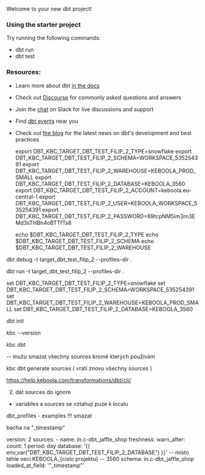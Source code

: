 Welcome to your new dbt project!

### Using the starter project

Try running the following commands:
- dbt run
- dbt test


### Resources:
- Learn more about dbt [in the docs](https://docs.getdbt.com/docs/introduction)
- Check out [Discourse](https://discourse.getdbt.com/) for commonly asked questions and answers
- Join the [chat](https://community.getdbt.com/) on Slack for live discussions and support
- Find [dbt events](https://events.getdbt.com) near you
- Check out [the blog](https://blog.getdbt.com/) for the latest news on dbt's development and best practices


  export DBT_KBC_TARGET_DBT_TEST_FILIP_2_TYPE=snowflake
  export DBT_KBC_TARGET_DBT_TEST_FILIP_2_SCHEMA=WORKSPACE_535254391
  export DBT_KBC_TARGET_DBT_TEST_FILIP_2_WAREHOUSE=KEBOOLA_PROD_SMALL
  export DBT_KBC_TARGET_DBT_TEST_FILIP_2_DATABASE=KEBOOLA_3560
  export DBT_KBC_TARGET_DBT_TEST_FILIP_2_ACCOUNT=keboola.eu-central-1
  export DBT_KBC_TARGET_DBT_TEST_FILIP_2_USER=KEBOOLA_WORKSPACE_535254391
  export DBT_KBC_TARGET_DBT_TEST_FILIP_2_PASSWORD=89tcpNM5im3rn3EMd3sTHBn4oBTTfTs8

  echo $DBT_KBC_TARGET_DBT_TEST_FILIP_2_TYPE
  echo $DBT_KBC_TARGET_DBT_TEST_FILIP_2_SCHEMA
  echo $DBT_KBC_TARGET_DBT_TEST_FILIP_2_WAREHOUSE


dbt debug -t target_dbt_test_filip_2 --profiles-dir .

dbt run -t target_dbt_test_filip_2 --profiles-dir .

  set DBT_KBC_TARGET_DBT_TEST_FILIP_2_TYPE=snowflake
  set DBT_KBC_TARGET_DBT_TEST_FILIP_2_SCHEMA=WORKSPACE_535254391
  set DBT_KBC_TARGET_DBT_TEST_FILIP_2_WAREHOUSE=KEBOOLA_PROD_SMALL
  set DBT_KBC_TARGET_DBT_TEST_FILIP_2_DATABASE=KEBOOLA_3560

dbt init <nazev projektu>

kbc --version

kbc dbt <nazev projektu>

-- mužu smazat všechny sources kromě kterých používám 

kbc dbt generate sources ( vrátí znovu všechny sources )


https://help.keboola.com/transformations/dbt/cli/ 



2. dát sources do ignore 
 - variables a sources se vztahují puze k localu

dbt_profiles - examples !!! smazat


bacha na "_timestamp" 




 version: 2
sources:
    - name: in.c-dbt_jaffle_shop
      freshness:
        warn_after:
            count: 1
            period: day
      database: '{{ env_var("DBT_KBC_TARGET_DBT_TEST_FILIP_2_DATABASE") }}' -- místo téhle veci KEBOOLA_{cislo projektu} -- 3560
      schema: in.c-dbt_jaffle_shop
      loaded_at_field: '"_timestamp"'